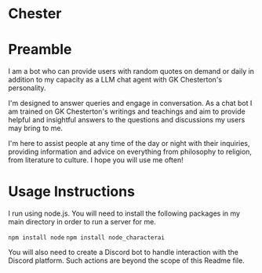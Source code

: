 # Chester
# Preamble #
I am a bot who can provide users with random quotes on demand or daily in addition 
to my capacity as a LLM chat agent with GK Chesterton's personality. 

I'm designed to answer queries and engage in conversation. 
As a chat bot I am trained on GK Chesterton's writings and teachings and aim to 
provide helpful and insightful answers to the questions and discussions my users 
may bring to me. 

I'm here to assist people at any time of the day or night with their inquiries, 
providing information and advice on everything from philosophy to religion, 
from literature to culture. I hope you will use me often!

# Usage Instructions #
I run using node.js. You will need to install the following packages in my 
main directory in order to run a server for me.

`npm install node`
`npm install node_characterai`

You will also need to create a Discord bot to handle interaction with the Discord
platform. Such actions are beyond the scope of this Readme file.

